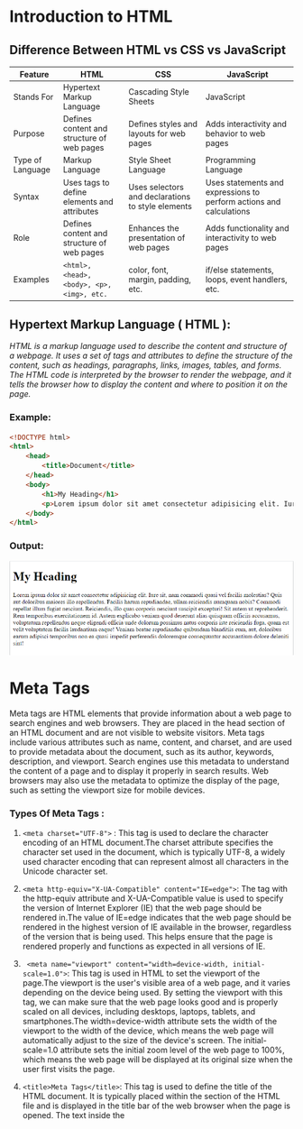 # Introduction to HTML

## Difference Between HTML vs CSS vs JavaScript
| Feature  | HTML | CSS  | JavaScript |
| ------------- | ------------- | ------------- | ------------- |
| Stands For  | Hypertext Markup Language | Cascading Style Sheets | JavaScript |
| Purpose | Defines content and structure of web pages | Defines styles and layouts for web pages | Adds interactivity and behavior to web pages |
| Type of Language | Markup Language | Style Sheet Language | Programming Language |
| Syntax | Uses tags to define elements and attributes | Uses selectors and declarations to style elements | Uses statements and expressions to perform actions and calculations |
| Role | Defines content and structure of web pages | Enhances the presentation of web pages | Adds functionality and interactivity to web pages |
| Examples	| ```<html>, <head>, <body>, <p>, <img>, etc.``` | color, font, margin, padding, etc. | if/else statements, loops, event handlers, etc. |

## Hypertext Markup Language ( HTML ):
*HTML is a markup language used to describe the content and structure of a webpage. It uses a set of tags and attributes to define the structure of the content, such as headings, paragraphs, links, images, tables, and forms. The HTML code is interpreted by the browser to render the webpage, and it tells the browser how to display the content and where to position it on the page.*

### Example: 
```html
<!DOCTYPE html>
<html>
    <head>
        <title>Document</title>
    </head>
    <body>
        <h1>My Heading</h1>
        <p>Lorem ipsum dolor sit amet consectetur adipisicing elit. Iure sit, nam commodi quasi vel facilis molestias? Quis aut doloribus maiores illo repellendus. Facilis harum repudiandae, ullam reiciendis numquam nobis? Commodi repellat illum fugiat nesciunt. Reiciendis, illo quas corporis nesciunt suscipit excepturi! Sit autem ut reprehenderit. Rem temporibus exercitationem id. Autem explicabo veniam quod deserunt alias quisquam officiis accusamus, voluptatum repellendus neque eligendi officia unde dolorum possimus natus corporis iste reiciendis fuga, quam est velit voluptatem facilis laudantium eaque! Veniam beatae repudiandae quibusdam blanditiis eum, aut, doloribus earum adipisci temporibus non ea quasi impedit perferendis doloremque consequuntur accusantium dolore deleniti sint!</p>
    </body>
</html>
```
 

### Output:
![Alt text](image.png)


# Meta Tags
Meta tags are HTML elements that provide information about a web page to search engines and web browsers. They are placed in the head section of an HTML document and are not visible to website visitors. Meta tags include various attributes such as name, content, and charset, and are used to provide metadata about the document, such as its author, keywords, description, and viewport. Search engines use this metadata to understand the content of a page and to display it properly in search results. Web browsers may also use the metadata to optimize the display of the page, such as setting the viewport size for mobile devices.

### Types Of Meta Tags :
1. ```<meta charset="UTF-8">``` : This tag is used to declare the character encoding of an HTML document.The charset attribute specifies the character set used in the document, which is typically UTF-8, a widely used character encoding that can represent almost all characters in the Unicode character set.

2. ```<meta http-equiv="X-UA-Compatible" content="IE=edge">```: The <meta> tag with the http-equiv attribute and X-UA-Compatible value is used to specify the version of Internet Explorer (IE) that the web page should be rendered in.The value of IE=edge indicates that the web page should be rendered in the highest version of IE available in the browser, regardless of the version that is being used. This helps ensure that the page is rendered properly and functions as expected in all versions of IE.

3. ``` <meta name="viewport" content="width=device-width, initial-scale=1.0">```: This tag is used in HTML to set the viewport of the page.The viewport is the user's visible area of a web page, and it varies depending on the device being used. By setting the viewport with this tag, we can make sure that the web page looks good and is properly scaled on all devices, including desktops, laptops, tablets, and smartphones.The width=device-width attribute sets the width of the viewport to the width of the device, which means the web page will automatically adjust to the size of the device's screen. The initial-scale=1.0 attribute sets the initial zoom level of the web page to 100%, which means the web page will be displayed at its original size when the user first visits the page.

4. ```<title>Meta Tags</title>```: This tag is used to define the title of the HTML document. It is typically placed within the <head> section of the HTML file and is displayed in the title bar of the web browser when the page is opened. The text inside the <title> tag is also used by search engines as the main title for the page in search results. 

5. ```<meta name = "author" content="GFG">```: This meta tag is used to provide information about the author of the webpage. The "name" attribute is used to specify the type of metadata and the "content" attribute is used to define the value of that metadata.

6. ```<meta name = "description" content="This is a description">```: This tag with name="description" is used to provide a brief description of the content of the webpage. It is often used by search engines to display a short summary of the page in search results. The content attribute is where the description text is provided.

7. ```<meta name = "keywords" content= "Movies,top 50 movies,gfg">```: This tag is used to provide the search engines with a list of keywords or phrases relevant to the content of the webpage. These keywords or phrases help search engines to index the webpage properly and improve its visibility in search results.

### Example :
```html
<!DOCTYPE html>
<html>
<head>
    <meta charset="UTF-8">
    <meta http-equiv="X-UA-Compatible" content="IE=edge">
    <meta name="viewport" content="width=device-width, initial-scale=1.0">
    <title>Meta Tags</title>
    <meta name = "author" content="GFG">
    <meta name = "description" content="This is a description">
    <meta name = "keywords" content= "Movies,top 50 movies,gfg">
</head>
<body>
    <h1>Meta Tags</h1>
     <p>Lorem ipsum dolor, sit amet consectetur adipisicing elit. Molestias, facilis adipisci beatae rerum distinctio et iste recusandae ullam molestiae at consequuntur soluta quas expedita? Nulla magni illum doloribus doloremque exercitationem accusamus corporis velit, fuga nemo ab at ducimus incidunt voluptatum dolorum quisquam suscipit eveniet molestias nesciunt quis maxime obcaecati commodi eaque eligendi est. Officiis, commodi accusantium odio, sapiente aperiam molestias aut architecto dolorem qui ea tempora optio non repudiandae unde similique alias sunt ad mollitia corrupti veritatis? Delectus, doloribus dolores quae nemo rerum iusto numquam qui necessitatibus ullam harum quos unde culpa adipisci obcaecati blanditiis iure, beatae totam reiciendis natus.</p>
</body>
</html>
```

### Output :
![Alt text](image-1.png)



